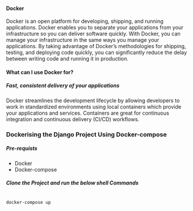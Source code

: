 #### Docker

Docker is an open platform for developing, shipping, and running applications. Docker enables you to separate your applications from your infrastructure so you can deliver software quickly. With Docker, you can manage your infrastructure in the same ways you manage your applications. By taking advantage of Docker’s methodologies for shipping, testing, and deploying code quickly, you can significantly reduce the delay between writing code and running it in production.

####  What can I use Docker for?

##### Fast, consistent delivery of your applications

Docker streamlines the development lifecycle by allowing developers to work in standardized environments using local containers which provide your applications and services. Containers are great for continuous integration and continuous delivery (CI/CD) workflows.


### Dockerising the Django Project Using Docker-compose 

##### Pre-requists

* Docker
* Docker-compose

##### Clone the Project and run the below shell Commands

```shell
    
docker-compose up

```




